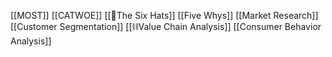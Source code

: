[[MOST]]
[[CATWOE]]
[[🤔The Six Hats]]
[[Five Whys]]
[[Market Research]]
[[Customer Segmentation]]
[[⛓️Value Chain Analysis]]
[[Consumer Behavior Analysis]]

